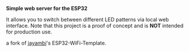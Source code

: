 **Simple web server for the ESP32**

It allows you to switch between different LED patterns via local web interface.
Note that this project is a proof of concept and is **NOT** intended for production use.

a fork of [jayambi](https://github.com/jayambi)'s ESP32-WiFi-Template.
